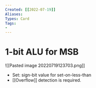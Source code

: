 ```yaml
---
Created: [[2022-07-19]]
Aliases: 
Types: Card
Tags: 
- 
---
```

# 1-bit ALU for MSB
![[Pasted image 20220719123703.png]]
- Set: sign-bit value for set-on-less-than
- [[Overflow]] detection is required.
